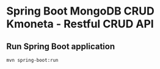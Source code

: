 # Spring Boot MongoDB CRUD Kmoneta - Restful CRUD API

## Run Spring Boot application
```
mvn spring-boot:run
```
